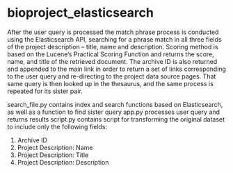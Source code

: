 # bioproject_elasticsearch
After the user query is processed the match phrase process is conducted using the Elasticsearch API, searching for a phrase match in all three fields of the project description – title, name and description. Scoring method is based on the Lucene’s Practical Scoring Function and returns the score, name, and title of the retrieved document. The archive ID is also returned and appended to the main link in order to return a set of links corresponding to the user query and re-directing to the project data source pages. That same query is then looked up in the thesaurus, and the same process is repeated for its sister pair. 

search_file.py contains index and search functions based on Elasticsearch, as well as a function to find sister query 
app.py processes user query and returns results
script.py contains script for transforming the original dataset to include only the following fields:
1.	Archive ID
2.	Project Description: Name
3.	Project Description: Title
4.	Project Description: Description
